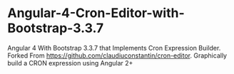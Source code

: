 # Angular-4-Cron-Editor-with-Bootstrap-3.3.7
Angular 4 With Bootstrap 3.3.7 that Implements Cron Expression Builder. Forked From https://github.com/claudiuconstantin/cron-editor. Graphically build a CRON expression using Angular 2+
